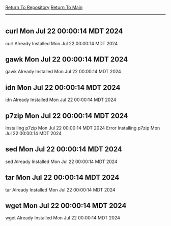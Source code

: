 [Return To Repository](https://github.com/DigitalWarrior/piholeparser/)
[Return To Main](https://github.com/DigitalWarrior/piholeparser/blob/master/RecentRunLogs/Mainlog.md)
____________________________________
# 
## curl Mon Jul 22 00:00:14 MDT 2024
curl Already Installed Mon Jul 22 00:00:14 MDT 2024
## gawk Mon Jul 22 00:00:14 MDT 2024
gawk Already Installed Mon Jul 22 00:00:14 MDT 2024
## idn Mon Jul 22 00:00:14 MDT 2024
idn Already Installed Mon Jul 22 00:00:14 MDT 2024
## p7zip Mon Jul 22 00:00:14 MDT 2024
Installing p7zip Mon Jul 22 00:00:14 MDT 2024
Error Installing p7zip Mon Jul 22 00:00:14 MDT 2024
## sed Mon Jul 22 00:00:14 MDT 2024
sed Already Installed Mon Jul 22 00:00:14 MDT 2024
## tar Mon Jul 22 00:00:14 MDT 2024
tar Already Installed Mon Jul 22 00:00:14 MDT 2024
## wget Mon Jul 22 00:00:14 MDT 2024
wget Already Installed Mon Jul 22 00:00:14 MDT 2024
